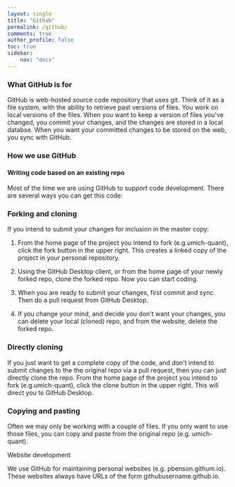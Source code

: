 ```yaml
---
layout: single
title: "Github"
permalink: /github/
comments: true
author_profile: false
toc: true
sidebar:
    nav: "docs"
---
```

### What GitHub is for

GitHub is web-hosted source code repository that uses git. Think of it as a file system, with the ability to retrieve past versions of files. You work on local versions of the files. When you want to keep a version of files you've changed, you commit your changes, and the changes are stored in a local databse. When you want your committed changes to be stored on the web, you sync with GitHub.

### How we use GitHub

#### Writing code based on an existing repo

Most of the time we are using GitHub to support code development. There are several ways you can get this code:

### Forking and cloning
If you intend to submit your changes for inclusion in the master copy:

1. From the home page of the project you intend to fork (e.g.umich-quant), click the fork button in the upper right. This creates a linked copy of the project in your personal repository.

2. Using the GitHub Desktop client, or from the home page of your newly forked repo, clone the forked repo. Now you can start coding.

3. When you are ready to submit your changes, first commit and sync. Then do a pull request from GitHub Desktop.

4. If you change your mind, and decide you don't want your changes, you can delete your local (cloned) repo, and from the website, delete the forked repo.

### Directly cloning
If you just want to get a complete copy of the code, and don't intend to submit changes to the the original repo via a pull request, then you can just directly clone the repo. From the home page of the project you intend to fork (e.g.umich-quant), click the clone button in the upper right. This will direct you to GitHub Desktop.

### Copying and pasting
Often we may only be working with a couple of files. If you only want to use those files, you can copy and paste from the original repo (e.g. umich-quant).

Website development

We use GitHub for maintaining personal websites (e.g. pbenson.githum.io). These websites always have URLs of the form githubusername.github.io.
